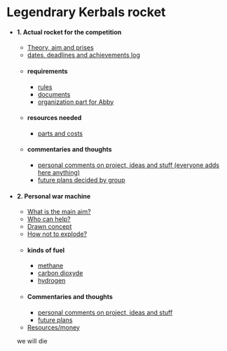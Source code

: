 # Legendrary Kerbals rocket
* #### 1. Actual rocket for the competition
    * [Theory, aim and prises]()
    * [dates, deadlines and achievements log]()
    * #### requirements
        * [rules]()
        * [documents]()
        * [organization part for Abby]()
    * #### resources needed
        * [parts and costs]()
    * #### commentaries and thoughts
        * [personal comments on project, ideas and stuff (everyone adds here anything)]()
        * [future plans decided by group]()
* #### 2. Personal war machine
    * [What is the main aim?]() 
    * [Who can help?]()
    * [Drawn concept]() 
    * [How not to explode?]() 
    * #### kinds of fuel
        * [methane]()
        * [carbon dioxyde]()
        * [hydrogen]()
    * #### Commentaries and thoughts
        * [personal comments on project, ideas and stuff]()
        * [future plans]()
    * [Resources/money]() 
    
    
   we will die
